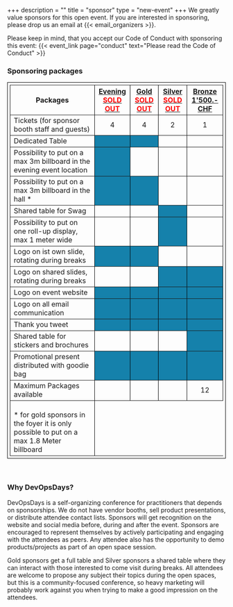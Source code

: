 +++
description = ""
title = "sponsor"
type = "new-event"
+++
We greatly value sponsors for this open event.  If you are interested in sponsoring, please drop us an email at {{< email_organizers >}}.

Please keep in mind, that you accept our Code of Conduct with sponsoring this event: {{< event_link page="conduct" text="Please read the Code of Conduct" >}}

### Sponsoring packages
<table border="1" width="100%" style="padding: 5px; border-collapse: collapse; border: 1px solid black;">
  <tr>
    <th><b>Packages</b></th>
    <th><center><b><u>Evening<br /><font color="red">SOLD OUT</font></center></b></th>
    <th><center><b><u>Gold<br /><font color="red">SOLD OUT</font></u></center></b></th>
    <th><center><b><u>Silver<br /><font color="red">SOLD OUT</font></u></center></b></th>
    <th><center><b><u>Bronze<br />1'500.- CHF</u></center></b></th>
  </tr>

  <tr>
    <td>Tickets (for sponsor booth staff and guests)</td>
    <td><center>4</center></td>
    <td><center>4</center></td>
    <td><center>2</center></td>
    <td><center>1</center></td>
  </tr>

  <tr>
    <td>Dedicated Table</td>
    <td bgcolor="#1581AB">&nbsp;</td>
    <td bgcolor="#1581AB">&nbsp;</td>
    <td>&nbsp;</td>
    <td>&nbsp;</td>
  </tr>

  <tr>
    <td>Possibility to put on a max 3m billboard in the evening event location</td>
    <td bgcolor="#1581AB">&nbsp;</td>
    <td>&nbsp;</td>
    <td>&nbsp;</td>
    <td>&nbsp;</td>
  </tr>

  <tr>
    <td>Possibility to put on a max 3m billboard in the hall *</td>
    <td bgcolor="#1581AB">&nbsp;</td>
    <td bgcolor="#1581AB">&nbsp;</td>
    <td>&nbsp;</td>
    <td>&nbsp;</td>
  </tr>

  <tr>
    <td>Shared table for Swag</td>
    <td>&nbsp;</td>
    <td>&nbsp;</td>
    <td bgcolor="#1581AB">&nbsp;</td>
    <td>&nbsp;</td>
  </tr>

  <tr>
    <td>Possibility to put on one roll-up display, max 1 meter wide</td>
    <td>&nbsp;</td>
    <td>&nbsp;</td>
    <td bgcolor="#1581AB">&nbsp;</td>
    <td>&nbsp;</td>
  </tr>

  <tr>
    <td>Logo on ist own slide, rotating during breaks</td>
    <td bgcolor="#1581AB">&nbsp;</td>
    <td bgcolor="#1581AB">&nbsp;</td>
    <td>&nbsp;</td>
    <td>&nbsp;</td>
  </tr>

  <tr>
    <td>Logo on shared slides, rotating during breaks</td>
    <td>&nbsp;</td>
    <td>&nbsp;</td>
    <td bgcolor="#1581AB">&nbsp;</td>
    <td bgcolor="#1581AB">&nbsp;</td>
  </tr>

  <tr>
    <td>Logo on event website</td>
    <td bgcolor="#1581AB">&nbsp;</td>
    <td bgcolor="#1581AB">&nbsp;</td>
    <td bgcolor="#1581AB">&nbsp;</td>
    <td bgcolor="#1581AB">&nbsp;</td>
  </tr>

  <tr>
    <td>Logo on all email communication</td>
    <td bgcolor="#1581AB">&nbsp;</td>
    <td bgcolor="#1581AB">&nbsp;</td>
    <td bgcolor="#1581AB">&nbsp;</td>
    <td bgcolor="#1581AB">&nbsp;</td>
  </tr>

  <tr>
    <td>Thank you tweet</td>
    <td bgcolor="#1581AB">&nbsp;</td>
    <td bgcolor="#1581AB">&nbsp;</td>
    <td bgcolor="#1581AB">&nbsp;</td>
    <td bgcolor="#1581AB">&nbsp;</td>
  </tr>


  <tr>
   <td>Shared table for stickers and brochures</td>
    <td>&nbsp;</td>
    <td>&nbsp;</td>
    <td>&nbsp;</td>
    <td bgcolor="#1581AB">&nbsp;</td>
  </tr>

  <tr>
    <td>Promotional present distributed with goodie bag</td>
    <td bgcolor="#1581AB">&nbsp;</td>
    <td bgcolor="#1581AB">&nbsp;</td>
    <td bgcolor="#1581AB">&nbsp;</td>
    <td bgcolor="#1581AB">&nbsp;</td>
 </tr>

  <tr>
    <td>Maximum Packages available</td>
    <td></td>
    <td></td>
    <td></td>
    <td><center>12</center></td>
  </tr>

  <tr>
    <td><br/>* for gold sponsors in the foyer it is only possible to put on a max 1.8 Meter billboard</td>
  </tr>
</table>

<br/>

### Why DevOpsDays?

DevOpsDays is a self-organizing conference for practitioners that depends on sponsorships. We do not have vendor booths, sell product presentations, or distribute attendee contact lists. Sponsors will get recognition on the website and social media before, during and after the event. Sponsors are encouraged to represent themselves by actively participating and engaging with the attendees as peers. Any attendee also has the opportunity to demo products/projects as part of an open space session.


Gold sponsors get a full table and Silver sponsors a shared table where they can interact with those interested to come visit during breaks. All attendees are welcome to propose any subject their topics during the open spaces, but this is a community-focused conference, so heavy marketing will probably work against you when trying to make a good impression on the attendees.